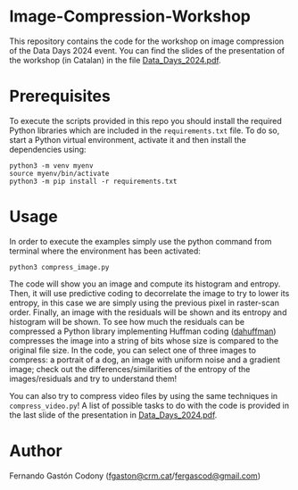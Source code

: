 # Image-Compression-Workshop
This repository contains the code for the workshop on image compression of the Data Days 2024 event. You can find the slides of the presentation of the workshop (in Catalan) in the file [Data_Days_2024.pdf](https://github.com/fergascod/Image-Compression-Workshop/blob/main/Data_Days_2024.pdf). 

# Prerequisites

To execute the scripts provided in this repo you should install the required Python libraries which are included in the `requirements.txt` file. To do so, start a Python virtual environment, activate it and then install the dependencies using:

```
python3 -m venv myenv
source myenv/bin/activate
python3 -m pip install -r requirements.txt
```

# Usage

In order to execute the examples simply use the python command from terminal where the environment has been activated:

```
python3 compress_image.py
```
The code will show you an image and compute its histogram and entropy. Then, it will use predictive coding to decorrelate the image to try to lower its entropy, in this case we are simply using the previous pixel in raster-scan order. Finally, an image with the residuals will be shown and its entropy and histogram will be shown. To see how much the residuals can be compressed a Python library implementing Huffman coding ([dahuffman](https://pypi.org/project/dahuffman/)) compresses the image into a string of bits whose size is compared to the original file size. In the code, you can select one of three images to compress: a portrait of a dog, an image with uniform noise and a gradient image; check out the differences/similarities of the entropy of the images/residuals and try to understand them!

You can also try to compress video files by using the same techniques in `compress_video.py`! A list of possible tasks to do with the code is provided in the last slide of the presentation in [Data_Days_2024.pdf](https://github.com/fergascod/Image-Compression-Workshop/blob/main/Data_Days_2024.pdf).

# Author

Fernando Gastón Codony (fgaston@crm.cat/fergascod@gmail.com)
